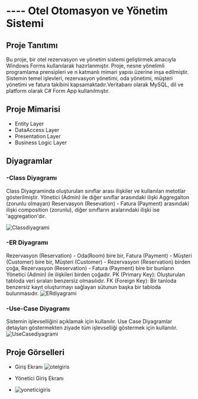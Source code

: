  #  ----   Otel Otomasyon ve Yönetim Sistemi
##  Proje Tanıtımı
Bu proje, bir otel rezervasyon ve yönetim sistemi geliştirmek amacıyla Windows Forms kullanılarak hazırlanmıştır. Proje, nesne yönelimli programlama prensipleri ve  n katmanlı mimari yapısı üzerine inşa edilmiştir. Sistemin temel işlevleri, rezervasyon yönetimi, oda yönetimi, müşteri yönetimi ve fatura takibini kapsamaktadır.Veritabanı olarak MySQL, dil ve platform olarak C# Form App kullanılmıştır.


## Proje Mimarisi
- Entity Layer
- DataAccess Layer
- Presentation Layer
- Business Logic Layer


 ## Diyagramlar
 ### -Class Diyagramı
Class Diyagraminda oluşturulan sınıflar arası ilişkiler ve kullanılan metotlar gösterilmiştir. Yönetici (Admin) ile diğer sınıflar arasındaki ilişki Aggregaiton (zorunlu olmayan) Reservasyon (Resevation) - Fatura (Payment) arasındaki ilişki composition (zorunlu), diğer sınıfların aralarındaki ilişki ise 'aggregation'dır.

![Classdiyagrami](https://github.com/user-attachments/assets/7c2ec3ee-d83e-42ea-9dbd-b1c01a4b4180)


### -ER Diyagramı
Rezervasyon (Reservation)  - Oda(Room) bire bir, Fatura (Payment) - Müşteri (Customer) bire bir, Müşteri (Customer) - Rezervasyon (Reservation) birden çoğa, Rezervasyon (Reservation) - Fatura (Payment) bire bir bunların Yönetici (Admin) ile ilişkileri birden çoğadır. 
PK (Primary Key): Oluşturulan tabloda veri sıraları benzersiz olmasılıdır.
FK (Foreign Key): Bir tanloda benzersiz kayıt oluşturmayı sağlayan sütunun başka bir tabloda bulunmasıdır.
![ERdiyagrami](https://github.com/user-attachments/assets/880c4b3c-d956-41c3-a205-a14f7dcc7ae3)

### -Use-Case Diyagramı
Sistemin işlevselliğini açıklamak için kullanılır. Use Case Diyagramlar detayları göstermekten ziyade tüm işlevselliği göstermek için kullanılır.
![UseCasediyagrami](https://github.com/user-attachments/assets/3ad1a182-8d73-4732-8fd7-1f457cb5ecca)

## Proje Görselleri
- Giriş Ekranı
![otelgiris](https://github.com/user-attachments/assets/b16d031d-3b01-4c09-8482-815e52cfce42)

- Yönetici Giriş Ekranı
- ![yoneticigiris](https://github.com/user-attachments/assets/080c949d-55d7-43b7-9cb2-aec9e0612c80)





